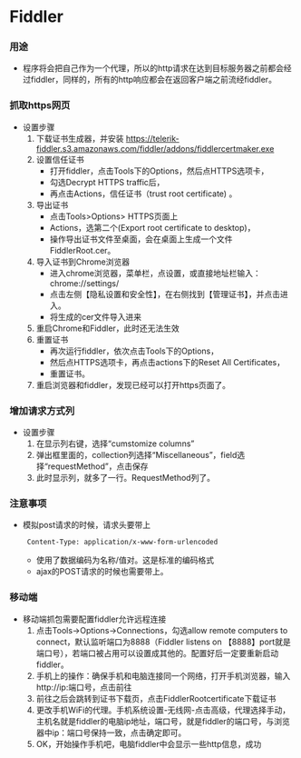 # Fiddler
### 用途
* 程序将会把自己作为一个代理，所以的http请求在达到目标服务器之前都会经过fiddler，同样的，所有的http响应都会在返回客户端之前流经fiddler。
### 抓取https网页
* 设置步骤
  1. 下载证书生成器，并安装 https://telerik-fiddler.s3.amazonaws.com/fiddler/addons/fiddlercertmaker.exe
  2. 设置信任证书
      * 打开fiddler，点击Tools下的Options，然后点HTTPS选项卡，
      * 勾选Decrypt HTTPS traffic后，
      * 再点击Actions，信任证书（trust root certificate) 。
  3. 导出证书
      * 点击Tools>Options> HTTPS页面上
      * Actions，选第二个(Export root certificate to desktop)，
      * 操作导出证书文件至桌面，会在桌面上生成一个文件FiddlerRoot.cer。
  4. 导入证书到Chrome浏览器
      * 进入chrome浏览器，菜单栏，点设置，或直接地址栏输入：chrome://settings/
      * 点击左侧【隐私设置和安全性】，在右侧找到【管理证书】，并点击进入。
      * 将生成的cer文件导入进来
  5. 重启Chrome和Fiddler，此时还无法生效
  6. 重置证书
      * 再次运行fiddler，依次点击Tools下的Options，
      * 然后点HTTPS选项卡，再点击actions下的Reset All Certificates，
      * 重置证书。
  7. 重启浏览器和fiddler，发现已经可以打开https页面了。
### 增加请求方式列
* 设置步骤
  1. 在显示列右键，选择“cumstomize columns”
  2. 弹出框里面的，collection列选择“Miscellaneous”，field选择“requestMethod”，点击保存
  3. 此时显示列，就多了一行。RequestMethod列了。

### 注意事项
* 模拟post请求的时候，请求头要带上
  ```
   Content-Type: application/x-www-form-urlencoded
  ```
   * 使用了数据编码为名称/值对。这是标准的编码格式
   * ajax的POST请求的时候也需要带上。
### 移动端
* 移动端抓包需要配置fiddler允许远程连接
  1. 点击Tools->Options->Connections，勾选allow remote computers to connect，默认监听端口为8888（Fiddler listens on 【8888】port就是端口号），若端口被占用可以设置成其他的。配置好后一定要重新启动fiddler。
  2. 手机上的操作：确保手机和电脑连接同一个网络，打开手机浏览器，输入http://ip:端口号，点击前往
  3. 前往之后会跳转到证书下载页，点击FiddlerRootcertificate下载证书
  4. 更改手机WiFi的代理。手机系统设置-无线网-点击高级，代理选择手动，主机名就是fiddler的电脑ip地址，端口号，就是fiddler的端口号，与浏览器中ip：端口号保持一致，点击确定即可。
  5. OK，开始操作手机吧，电脑fiddler中会显示一些http信息，成功